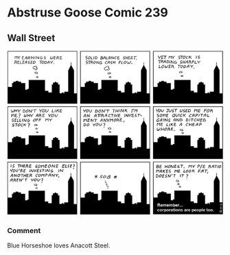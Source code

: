 # Abstruse Goose Comic 239
## Wall Street

![image](comics/kickin_ass_n_takin_names.png)
### Comment
Blue Horseshoe loves Anacott Steel.

